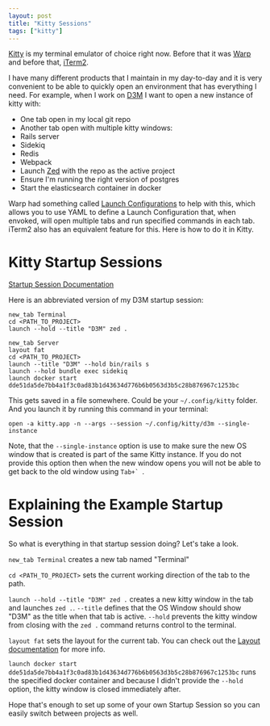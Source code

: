 ```yaml
---
layout: post
title: "Kitty Sessions"
tags: ["kitty"]
---
```


[Kitty](https://sw.kovidgoyal.net/kitty/) is my terminal emulator of choice right now. Before that
it was [Warp](https://www.warp.dev/) and before that, [iTerm2](https://iterm2.com/).

I have many different products that I maintain in my day-to-day and it is very convenient to be able to
quickly open an environment that has everything I need. For example, when I work on
[D3M](https://www.d3mnetworks.com/) I want to open a new instance of kitty with:

- One tab open in my local git repo
- Another tab open with multiple kitty windows:
 - Rails server
 - Sidekiq
 - Redis
 - Webpack
- Launch [Zed](https://zed.dev/) with the repo as the active project
- Ensure I'm running the right version of postgres
- Start the elasticsearch container in docker

Warp had something called
[Launch Configurations](https://docs.warp.dev/features/sessions/launch-configurations)
to help with this, which allows you to use YAML to define a Launch Configuration that, when envoked,
will open multiple tabs and run specified commands in each tab. iTerm2 also has an equivalent
feature for this. Here is how to do it in Kitty.

# Kitty Startup Sessions

[Startup Session Documentation](https://sw.kovidgoyal.net/kitty/overview/#startup-sessions)

Here is an abbreviated version of my D3M startup session:

```
new_tab Terminal
cd <PATH_TO_PROJECT>
launch --hold --title "D3M" zed .

new_tab Server
layout fat
cd <PATH_TO_PROJECT>
launch --title "D3M" --hold bin/rails s
launch --hold bundle exec sidekiq
launch docker start dde51da5de7bb4a1f3c0ad83b1d43634d776b6b0563d3b5c28b876967c1253bc
```

This gets saved in a file somewhere. Could be your `~/.config/kitty` folder. And you launch it
by running this command in your terminal:

```shell
open -a kitty.app -n --args --session ~/.config/kitty/d3m --single-instance
```

Note, that the `--single-instance` option is use to make sure the new OS window that is created
is part of the same Kitty instance. If you do not provide this option then when the new window
opens you will not be able to get back to the old window using ```Tab+` ```.

# Explaining the Example Startup Session

So what is everything in that startup session doing? Let's take a look.

`new_tab Terminal` creates a new tab named "Terminal"

`cd <PATH_TO_PROJECT>` sets the current working direction of the tab to the path.

`launch --hold --title "D3M" zed .` creates a new kitty window in the tab and launches `zed .`.
`--title` defines that the OS Window should show "D3M" as the title when that tab is active.
`--hold` prevents the kitty window from closing with the `zed .` command returns control to the terminal.

`layout fat` sets the layout for the current tab. You can check out the
[Layout documentation](https://sw.kovidgoyal.net/kitty/overview/#layouts) for more info.

`launch docker start dde51da5de7bb4a1f3c0ad83b1d43634d776b6b0563d3b5c28b876967c1253bc` runs the specified
docker container and because I didn't provide the `--hold` option, the kitty window is closed immediately
after.

Hope that's enough to set up some of your own Startup Session so you can easily switch between projects
as well.
